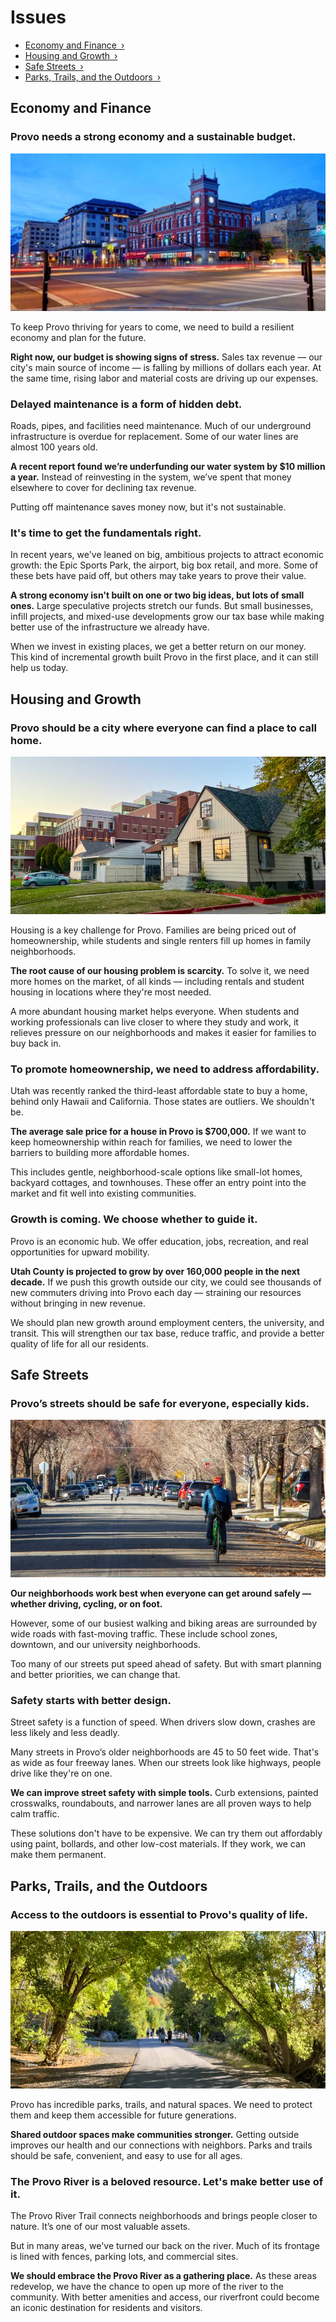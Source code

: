 # Issues

- [Economy and Finance ›](#economy-and-finance)
- [Housing and Growth ›](#housing-and-growth)
- [Safe Streets ›](#safe-streets)
- [Parks, Trails, and the Outdoors ›](#parks-trails-and-the-outdoors)


## Economy and Finance

### Provo needs a strong economy and a sustainable budget.

![](../assets/photos/downtown.jpg)

To keep Provo thriving for years to come, we need to build a resilient economy and plan for the future.

**Right now, our budget is showing signs of stress.** Sales tax revenue — our city's main source of income — is falling by millions of dollars each year. At the same time, rising labor and material costs are driving up our expenses.

### Delayed maintenance is a form of hidden debt.

Roads, pipes, and facilities need maintenance. Much of our underground infrastructure is overdue for replacement. Some of our water lines are almost 100 years old.

**A recent report found we’re underfunding our water system by $10 million a year.** Instead of reinvesting in the system, we’ve spent that money elsewhere to cover for declining tax revenue.

Putting off maintenance saves money now, but it's not sustainable.

### It's time to get the fundamentals right.

In recent years, we've leaned on big, ambitious projects to attract economic growth: the Epic Sports Park, the airport, big box retail, and more. Some of these bets have paid off, but others may take years to prove their value.

**A strong economy isn't built on one or two big ideas, but lots of small ones.** Large speculative projects stretch our funds. But small businesses, infill projects, and mixed-use developments grow our tax base while making better use of the infrastructure we already have. 

When we invest in existing places, we get a better return on our money. This kind of incremental growth built Provo in the first place, and it can still help us today.


## Housing and Growth

### Provo should be a city where everyone can find a place to call home.

![](../assets/photos/house-byu.webp)

Housing is a key challenge for Provo. Families are being priced out of homeownership, while students and single renters fill up homes in family neighborhoods.

**The root cause of our housing problem is scarcity.** To solve it, we need more homes on the market, of all kinds — including rentals and student housing in locations where they're most needed.

A more abundant housing market helps everyone. When students and working professionals can live closer to where they study and work, it relieves pressure on our neighborhoods and makes it easier for families to buy back in.

### To promote homeownership, we need to address affordability.

Utah was recently ranked the third-least affordable state to buy a home, behind only Hawaii and California. Those states are outliers. We shouldn't be.

**The average sale price for a house in Provo is $700,000.** If we want to keep homeownership within reach for families, we need to lower the barriers to building more affordable homes.

This includes gentle, neighborhood-scale options like small-lot homes, backyard cottages, and townhouses. These offer an entry point into the market and fit well into existing communities.

### Growth is coming. We choose whether to guide it.

Provo is an economic hub. We offer education, jobs, recreation, and real opportunities for upward mobility.

**Utah County is projected to grow by over 160,000 people in the next decade.** If we push this growth outside our city, we could see thousands of new commuters driving into Provo each day — straining our resources without bringing in new revenue.

We should plan new growth around employment centers, the university, and transit. This will strengthen our tax base, reduce traffic, and provide a better quality of life for all our residents.


## Safe Streets

### Provo’s streets should be safe for everyone, especially kids.

![](../assets/photos/bike-street.webp)

**Our neighborhoods work best when everyone can get around safely — whether driving, cycling, or on foot.**

However, some of our busiest walking and biking areas are surrounded by wide roads with fast-moving traffic. These include school zones, downtown, and our university neighborhoods.

Too many of our streets put speed ahead of safety. But with smart planning and better priorities, we can change that.

### Safety starts with better design.

Street safety is a function of speed. When drivers slow down, crashes are less likely and less deadly.

Many streets in Provo’s older neighborhoods are 45 to 50 feet wide. That's as wide as four freeway lanes. When our streets look like highways, people drive like they're on one.

**We can improve street safety with simple tools.** Curb extensions, painted crosswalks, roundabouts, and narrower lanes are all proven ways to help calm traffic.

These solutions don't have to be expensive. We can try them out affordably using paint, bollards, and other low-cost materials. If they work, we can make them permanent.


## Parks, Trails, and the Outdoors

### Access to the outdoors is essential to Provo's quality of life.

![](../assets/photos/trail.webp)

Provo has incredible parks, trails, and natural spaces. We need to protect them and keep them accessible for future generations.

**Shared outdoor spaces make communities stronger.** Getting outside improves our health and our connections with neighbors. Parks and trails should be safe, convenient, and easy to use for all ages.

### The Provo River is a beloved resource. Let's make better use of it.

The Provo River Trail connects neighborhoods and brings people closer to nature. It’s one of our most valuable assets.

But in many areas, we've turned our back on the river. Much of its frontage is lined with fences, parking lots, and commercial sites.

**We should embrace the Provo River as a gathering place.**  As these areas redevelop, we have the chance to open up more of the river to the community. With better amenities and access, our riverfront could become an iconic destination for residents and visitors.
